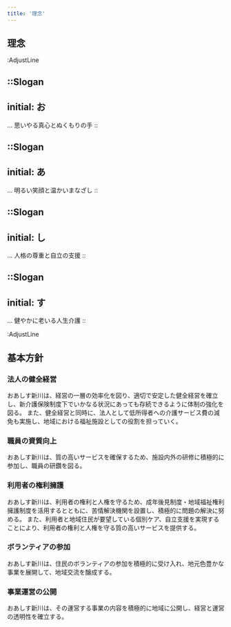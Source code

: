 ```yaml
---
title: '理念'
---
```


## 理念

:AdjustLine

::Slogan
---
initial: お
---
… 思いやる真心とぬくもりの手
::

::Slogan
---
initial: あ
---
… 明るい笑顔と温かいまなざし
::

::Slogan
---
initial: し
---
… 人格の尊重と自立の支援
::

::Slogan
---
initial: す
---
… 健やかに老いる人生介護
::

:AdjustLine


## 基本方針

### 法人の健全経営
おあしす新川は、経営の一層の効率化を図り、適切で安定した健全経営を確立し、新介護保険制度下でいかなる状況にあっても存続できるように体制の強化を図る。 また、健全経営と同時に、法人として低所得者への介護サービス費の減免も実施し、地域における福祉施設としての役割を担っていく。

### 職員の資質向上
おあしす新川は、質の高いサービスを確保するため、施設内外の研修に積極的に参加し、職員の研鑽を図る。

### 利用者の権利擁護
おあしす新川は、利用者の権利と人権を守るため、成年後見制度・地域福祉権利擁護制度を活用するとともに、苦情解決機関を設置し、積極的に問題の解決に努める。 また、利用者と地域住民が要望している個別ケア、自立支援を実現することにより、利用者の権利と人権を守る質の高いサービスを提供する。

### ボランティアの参加
おあしす新川は、住民のボランティアの参加を積極的に受け入れ、地元色豊かな事業を展開して、地域交流を醸成する。

### 事業運営の公開
おあしす新川は、その運営する事業の内容を積極的に地域に公開し、経営と運営の透明性を確立する。